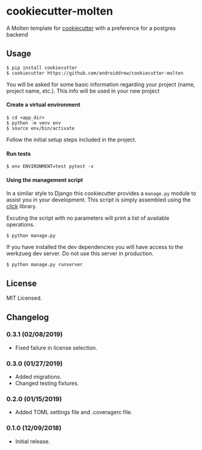 # cookiecutter-molten

A Molten template for [cookiecutter](https://github.com/audreyr/cookiecutter) with a preference for a postgres backend

## Usage

```
$ pip install cookiecutter
$ cookiecutter https://github.com/androiddrew/cookiecutter-molten
```
You will be asked for some basic information regarding your project (name, project name, etc.). This info will be used in your new project

#### Create a virtual environment
```
$ cd <app_dir>
$ python -m venv env
$ source env/bin/activate
```

Follow the initial setup steps included in the project.

#### Run tests
```
$ env ENVIRONMENT=test pytest -v
```

#### Using the management script
In a similar style to Django this cookiecutter provides a `manage.py` module to assist you in your development. This script is simply assembled using the [click](https://github.com/pallets/click) library. 

Excuting the script with no parameters will print a list of available operations.
```
$ python manage.py
```



If you have installed the dev dependencies you will have access to the werkzueg dev server. Do not use this server in production.
```
$ python manage.py runserver
```

## License

MIT Licensed.

## Changelog

### 0.3.1 (02/08/2019)
- Fixed failure in license selection.

### 0.3.0 (01/27/2019)
- Added migrations.
- Changed testing fixtures.

### 0.2.0 (01/15/2019)
- Added TOML settings file and .coveragerc file.

### 0.1.0 (12/09/2018)
- Initial release.